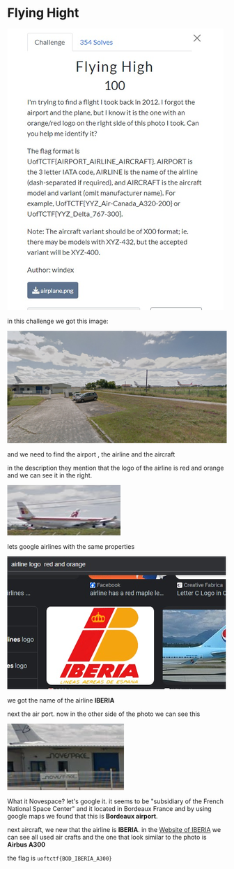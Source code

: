 # Flying Hight

![Alt text](<Web capture_15-1-2024_204740_play.uoftctf.org.jpeg>)

in this challenge we got this image:

![Alt text](airplane.png)

and we need to find the airport , the airline and the aircraft

in the description they mention that the logo of the airline is red and orange and we can see it in the right.

![Alt text](<airplane1 (1).png>)

lets google airlines with the same properties 

![Alt text](<Web capture_16-1-2024_1027_www.google.com.jpeg>)

we got the name of the airline **IBERIA**

next the air port. now in the other side of the photo we can see this 

![Alt text](<airplane1 (2).png>)

What it Novespace? let's google it. 
it seems to be "subsidiary of the French National Space Center" and it located in Bordeaux France and by using google maps we found that this is **Bordeaux airport**.

next aircraft, we new that the airline is **IBERIA**.
in the [Website of IBERIA](https://www.iberia.com/us/fleet/historic-aircrafts/) we can see all used air crafts and the one that look similar to the photo is **Airbus A300**

the flag is `uoftctf{BOD_IBERIA_A300}`
